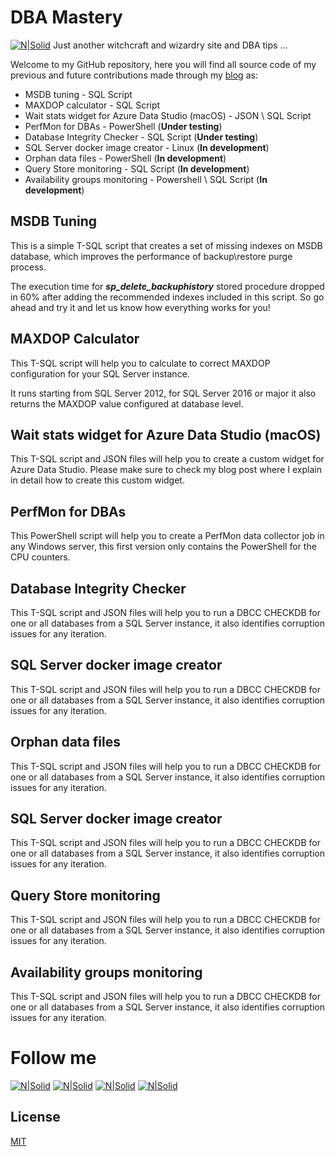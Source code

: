 # DBA Mastery

[![N|Solid](http://dbamastery.com/wp-content/uploads/2018/08/database-2.png)](http://dbamastery.com/)
Just another witchcraft and wizardry site and DBA tips …

Welcome to my GitHub repository, here you will find all source code of my previous and future contributions made through my [blog] as:

- MSDB tuning - SQL Script
- MAXDOP calculator - SQL Script
- Wait stats widget for Azure Data Studio (macOS) - JSON \ SQL Script
- PerfMon for DBAs - PowerShell (**Under testing**)
- Database Integrity Checker - SQL Script (**Under testing**)
- SQL Server docker image creator - Linux (**In development**)
- Orphan data files - PowerShell (**In development**)
- Query Store monitoring - SQL Script (**In development**)
- Availability groups monitoring - Powershell \ SQL Script (**In development**)

## MSDB Tuning
This is a simple T-SQL script that creates a set of missing indexes on MSDB database, which improves the performance of backup\restore purge process.

The execution time for **_sp_delete_backuphistory_** stored procedure dropped in 60% after adding the recommended indexes included in this script. So go ahead and try it and let us know how everything works for you!

## MAXDOP Calculator
This T-SQL script will help you to calculate to correct MAXDOP configuration for your SQL Server instance.

It runs starting from SQL Server 2012, for SQL Server 2016 or major it also returns the MAXDOP value configured at database level.

## Wait stats widget for Azure Data Studio (macOS)
This T-SQL script and JSON files will help you to create a custom widget for Azure Data Studio. Please make sure to check my blog post where I explain in detail how to create this custom widget.

## PerfMon for DBAs
This PowerShell script will help you to create a PerfMon data collector job in any Windows server, this first version only contains the PowerShell for the CPU counters.

## Database Integrity Checker
This T-SQL script and JSON files will help you to run a DBCC CHECKDB for one or all databases from a SQL Server instance, it also identifies corruption issues for any iteration.

## SQL Server docker image creator
This T-SQL script and JSON files will help you to run a DBCC CHECKDB for one or all databases from a SQL Server instance, it also identifies corruption issues for any iteration.

## Orphan data files
This T-SQL script and JSON files will help you to run a DBCC CHECKDB for one or all databases from a SQL Server instance, it also identifies corruption issues for any iteration.

## SQL Server docker image creator
This T-SQL script and JSON files will help you to run a DBCC CHECKDB for one or all databases from a SQL Server instance, it also identifies corruption issues for any iteration.

## Query Store monitoring
This T-SQL script and JSON files will help you to run a DBCC CHECKDB for one or all databases from a SQL Server instance, it also identifies corruption issues for any iteration.

## Availability groups monitoring
This T-SQL script and JSON files will help you to run a DBCC CHECKDB for one or all databases from a SQL Server instance, it also identifies corruption issues for any iteration.

# Follow me
[![N|Solid](http://dbamastery.com/wp-content/uploads/2018/08/if_twitter_circle_color_107170.png)](https://twitter.com/dbamastery) [![N|Solid](http://dbamastery.com/wp-content/uploads/2018/08/if_github_circle_black_107161.png)](https://github.com/dbamaster) [![N|Solid](http://dbamastery.com/wp-content/uploads/2018/08/if_linkedin_circle_color_107178.png)](https://www.linkedin.com/in/croblesdba/) [![N|Solid](http://dbamastery.com/wp-content/uploads/2018/08/if_browser_1055104.png)](http://dbamastery.com/)

## License
[MIT](/LICENSE.md)

[blog]: <http://dbamastery.com/>
